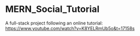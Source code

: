# MERN_Social_Tutorial
A full-stack project following an online tutorial: https://www.youtube.com/watch?v=K8YELRmUb5o&t=17158s
